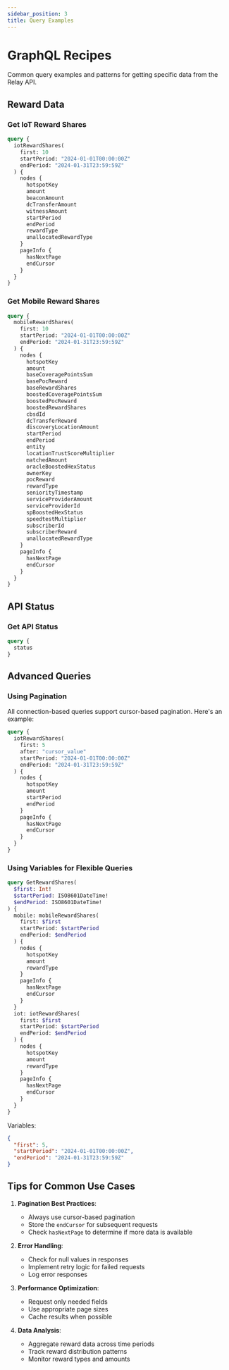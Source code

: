```yaml
---
sidebar_position: 3
title: Query Examples
---
```


# GraphQL Recipes

Common query examples and patterns for getting specific data from the Relay API.

## Reward Data

### Get IoT Reward Shares

```graphql
query {
  iotRewardShares(
    first: 10
    startPeriod: "2024-01-01T00:00:00Z"
    endPeriod: "2024-01-31T23:59:59Z"
  ) {
    nodes {
      hotspotKey
      amount
      beaconAmount
      dcTransferAmount
      witnessAmount
      startPeriod
      endPeriod
      rewardType
      unallocatedRewardType
    }
    pageInfo {
      hasNextPage
      endCursor
    }
  }
}
```

### Get Mobile Reward Shares

```graphql
query {
  mobileRewardShares(
    first: 10
    startPeriod: "2024-01-01T00:00:00Z"
    endPeriod: "2024-01-31T23:59:59Z"
  ) {
    nodes {
      hotspotKey
      amount
      baseCoveragePointsSum
      basePocReward
      baseRewardShares
      boostedCoveragePointsSum
      boostedPocReward
      boostedRewardShares
      cbsdId
      dcTransferReward
      discoveryLocationAmount
      startPeriod
      endPeriod
      entity
      locationTrustScoreMultiplier
      matchedAmount
      oracleBoostedHexStatus
      ownerKey
      pocReward
      rewardType
      seniorityTimestamp
      serviceProviderAmount
      serviceProviderId
      spBoostedHexStatus
      speedtestMultiplier
      subscriberId
      subscriberReward
      unallocatedRewardType
    }
    pageInfo {
      hasNextPage
      endCursor
    }
  }
}
```

## API Status

### Get API Status

```graphql
query {
  status
}
```

## Advanced Queries

### Using Pagination

All connection-based queries support cursor-based pagination. Here's an example:

```graphql
query {
  iotRewardShares(
    first: 5
    after: "cursor_value"
    startPeriod: "2024-01-01T00:00:00Z"
    endPeriod: "2024-01-31T23:59:59Z"
  ) {
    nodes {
      hotspotKey
      amount
      startPeriod
      endPeriod
    }
    pageInfo {
      hasNextPage
      endCursor
    }
  }
}
```

### Using Variables for Flexible Queries

```graphql
query GetRewardShares(
  $first: Int!
  $startPeriod: ISO8601DateTime!
  $endPeriod: ISO8601DateTime!
) {
  mobile: mobileRewardShares(
    first: $first
    startPeriod: $startPeriod
    endPeriod: $endPeriod
  ) {
    nodes {
      hotspotKey
      amount
      rewardType
    }
    pageInfo {
      hasNextPage
      endCursor
    }
  }
  iot: iotRewardShares(
    first: $first
    startPeriod: $startPeriod
    endPeriod: $endPeriod
  ) {
    nodes {
      hotspotKey
      amount
      rewardType
    }
    pageInfo {
      hasNextPage
      endCursor
    }
  }
}
```

Variables:

```json
{
  "first": 5,
  "startPeriod": "2024-01-01T00:00:00Z",
  "endPeriod": "2024-01-31T23:59:59Z"
}
```

## Tips for Common Use Cases

1. **Pagination Best Practices**:

   - Always use cursor-based pagination
   - Store the `endCursor` for subsequent requests
   - Check `hasNextPage` to determine if more data is available

2. **Error Handling**:

   - Check for null values in responses
   - Implement retry logic for failed requests
   - Log error responses

3. **Performance Optimization**:

   - Request only needed fields
   - Use appropriate page sizes
   - Cache results when possible

4. **Data Analysis**:
   - Aggregate reward data across time periods
   - Track reward distribution patterns
   - Monitor reward types and amounts
